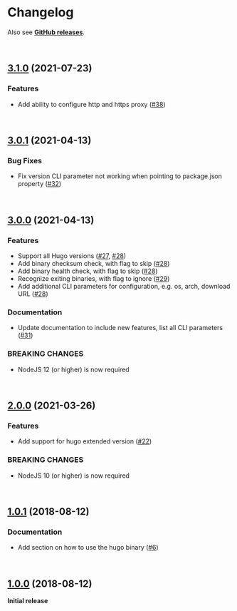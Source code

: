 # Changelog

Also see **[GitHub releases](https://github.com/dominique-mueller/hugo-installer/releases)**.

<br>

## [3.1.0](https://github.com/dominique-mueller/hugo-installer/releases/tag/3.1.0) (2021-07-23)

### Features

- Add ability to configure http and https proxy ([#38](https://github.com/dominique-mueller/hugo-installer/pull/38))

<br>

## [3.0.1](https://github.com/dominique-mueller/hugo-installer/releases/tag/3.0.1) (2021-04-13)

### Bug Fixes

- Fix version CLI parameter not working when pointing to package.json property ([#32](https://github.com/dominique-mueller/hugo-installer/pull/32))

<br>

## [3.0.0](https://github.com/dominique-mueller/hugo-installer/releases/tag/3.0.0) (2021-04-13)

### Features

- Support all Hugo versions ([#27](https://github.com/dominique-mueller/hugo-installer/pull/27), [#28](https://github.com/dominique-mueller/hugo-installer/pull/28))
- Add binary checksum check, with flag to skip ([#28](https://github.com/dominique-mueller/hugo-installer/pull/28))
- Add binary health check, with flag to skip ([#28](https://github.com/dominique-mueller/hugo-installer/pull/28))
- Recognize exiting binaries, with flag to ignore ([#29](https://github.com/dominique-mueller/hugo-installer/pull/29))
- Add additional CLI parameters for configuration, e.g. os, arch, download URL ([#28](https://github.com/dominique-mueller/hugo-installer/pull/28))

### Documentation

- Update documentation to include new features, list all CLI parameters ([#31](https://github.com/dominique-mueller/hugo-installer/pull/31))

### BREAKING CHANGES

- NodeJS 12 (or higher) is now required

<br>

## [2.0.0](https://github.com/dominique-mueller/hugo-installer/releases/tag/2.0.0) (2021-03-26)

### Features

- Add support for hugo extended version ([#22](https://github.com/dominique-mueller/hugo-installer/pull/22))

### BREAKING CHANGES

- NodeJS 10 (or higher) is now required

<br>

## [1.0.1](https://github.com/dominique-mueller/hugo-installer/releases/tag/1.0.1) (2018-08-12)

### Documentation

- Add section on how to use the hugo binary ([#6](https://github.com/dominique-mueller/hugo-installer/issues/6))

<br>

## [1.0.0](https://github.com/dominique-mueller/hugo-installer/releases/tag/1.0.0) (2018-08-12)

**Initial release**
